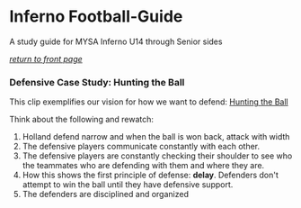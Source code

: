 # Inferno Football-Guide
A study guide for MYSA Inferno U14 through Senior sides

[_return to front page_](./../README.md)

### Defensive Case Study: Hunting the Ball

This clip exemplifies our vision for how we want to defend: [Hunting the Ball](https://youtu.be/hfqTy2bJzmU)

Think about the following and rewatch:

1. Holland defend narrow and when the ball is won back, attack with width
2. The defensive players communicate constantly with each other.
3. The defensive players are constantly checking their shoulder to see who the teammates who are defending with them and where they are.
4. How this shows the first principle of defense: **delay**.  Defenders don't attempt to win the ball until they have defensive support.
5. The defenders are disciplined and organized


